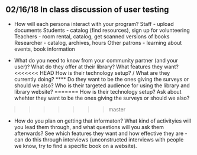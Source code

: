 ## 02/16/18 In class discussion of user testing

* How will each persona interact with your program?
	Staff - upload documents
	Students - catalog (find resources), sign up for volunteering
	Teachers - room rental, catalog, get scanned versions of books
	Researcher - catalog, archives, hours
	Other patrons - learning about events, book information
	
* What do you need to know from your community partner (and your user)?
	What do they offer at their library?
	What features they want?
<<<<<<< HEAD
	How is their technology setup? / What are they currently doing? ****
	Do they want to be the ones giving the surveys or should we also?
	Who is their targeted audience for using the library and library website?
=======
	How is their technology setup?
	Ask about whehter they want to be the ones giving the surveys or should we also?
>>>>>>> master
	
* How do you plan on getting that informaton? What kind of activityies will you lead them through, and what questions will you ask them afterwards?
	See which features they want and how effective they are - can do this through interviews (unconstructed interviews with people we know, try to find a specific book on a website).